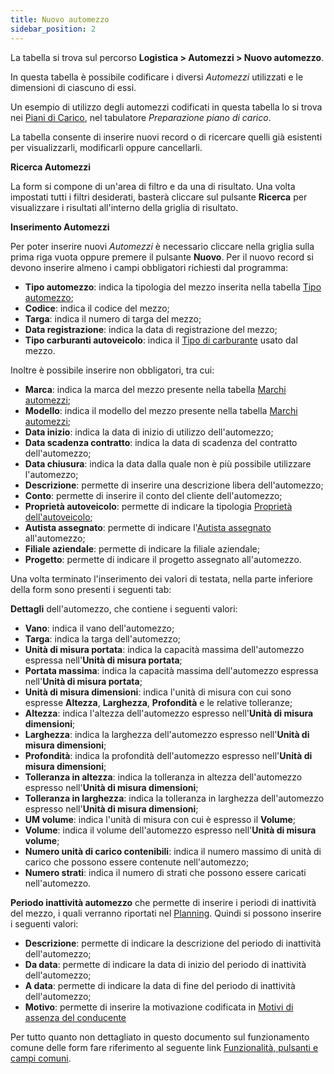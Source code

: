 ```yaml
---
title: Nuovo automezzo
sidebar_position: 2
---
```


La tabella si trova sul percorso **Logistica > Automezzi > Nuovo automezzo**.

In questa tabella è possibile codificare i diversi *Automezzi* utilizzati e le dimensioni di ciascuno di essi.

Un esempio di utilizzo degli automezzi codificati in questa tabella lo si trova nei [Piani di Carico](/docs/logistics/load-plans/create-plan/), nel tabulatore *Preparazione piano di carico*.

La tabella consente di inserire nuovi record o di ricercare quelli già esistenti per visualizzarli, modificarli oppure cancellarli.

**Ricerca Automezzi**

La form si compone di un'area di filtro e da una di risultato. Una volta impostati tutti i filtri desiderati, basterà cliccare sul pulsante **Ricerca** per visualizzare i risultati all'interno della griglia di risultato.

**Inserimento Automezzi**

Per poter inserire nuovi *Automezzi* è necessario cliccare nella griglia sulla prima riga vuota oppure premere il pulsante **Nuovo**.
Per il nuovo record si devono inserire almeno i campi obbligatori richiesti dal programma: 

- **Tipo automezzo**: indica la tipologia del mezzo inserita nella tabella [Tipo automezzo](/docs/configurations/tables/logistics/motorvehicle-Type);          
- **Codice**: indica il codice del mezzo;       
- **Targa**: indica il numero di targa del mezzo;      
- **Data registrazione**: indica la data di registrazione del mezzo;          
- **Tipo carburanti autoveicolo**: indica il [Tipo di carburante](/docs/configurations/tables/logistics/motorvehicle-gas-type) usato dal mezzo.

Inoltre è possibile inserire non obbligatori, tra cui:

- **Marca**: indica la marca del mezzo presente nella tabella [Marchi automezzi](/docs/configurations/tables/logistics/motorvehicle-brands);             
- **Modello**: indica il modello del mezzo presente nella tabella [Marchi automezzi](/docs/configurations/tables/logistics/motorvehicle-brands);        
- **Data inizio**: indica la data di inizio di utilizzo dell'automezzo;     
- **Data scadenza contratto**: indica la data di scadenza del contratto dell'automezzo;     
- **Data chiusura**: indica la data dalla quale non è più possibile utilizzare l'automezzo;     
- **Descrizione**: permette di inserire una descrizione libera dell'automezzo;       
- **Conto**: permette di inserire il conto del cliente dell'automezzo;        
- **Proprietà autoveicolo**: permette di indicare la tipologia [Proprietà dell'autoveicolo](/docs/configurations/tables/logistics/motorvehicle-ownership);        
- **Autista assegnato**: permette di indicare l'[Autista assegnato](/docs/logistics/motorvehicles/motorvehicle-drivers) all'automezzo;        
- **Filiale aziendale**: permette di indicare la filiale aziendale;        
- **Progetto**: permette di indicare il progetto assegnato all'automezzo.        

Una volta terminato l'inserimento dei valori di testata, nella parte inferiore della form sono presenti i seguenti tab:

**Dettagli** dell'automezzo, che contiene i seguenti valori:

- **Vano**: indica il vano dell'automezzo;                  
- **Targa**: indica la targa dell'automezzo;             
- **Unità di misura portata**: indica la capacità massima dell'automezzo espressa nell'**Unità di misura portata**;         
- **Portata massima**: indica la capacità massima dell'automezzo espressa nell'**Unità di misura portata**;                  
- **Unità di misura dimensioni**: indica l'unità di misura con cui sono espresse **Altezza**, **Larghezza**, **Profondità** e le relative tolleranze;      
- **Altezza**: indica l'altezza dell'automezzo espresso nell'**Unità di misura dimensioni**;         
- **Larghezza**: indica la larghezza dell'automezzo espresso nell'**Unità di misura dimensioni**;                 
- **Profondità**: indica la profondità dell'automezzo espresso nell'**Unità di misura dimensioni**;                 
- **Tolleranza in altezza**: indica la tolleranza in altezza dell'automezzo espresso nell'**Unità di misura dimensioni**;           
- **Tolleranza in larghezza**: indica la tolleranza in larghezza dell'automezzo espresso nell'**Unità di misura dimensioni**;       
- **UM volume**: indica l'unità di misura con cui è espresso il **Volume**;                    
- **Volume**: indica il volume dell'automezzo espresso nell'**Unità di misura volume**;                 
- **Numero unità di carico contenibili**: indica il numero massimo di unità di carico che possono essere contenute nell'automezzo;
- **Numero strati**: indica il numero di strati che possono essere caricati nell'automezzo.

**Periodo inattività automezzo** che permette di inserire i periodi di inattività del mezzo, i quali verranno riportati nel [Planning](/docs/logistics/shipping/calendar).
Quindi si possono inserire i seguenti valori:

- **Descrizione**: permette di indicare la descrizione del periodo di inattività dell'automezzo;          
- **Da data**: permette di indicare la data di inizio del periodo di inattività dell'automezzo;          
- **A data**: permette di indicare la data di fine del periodo di inattività dell'automezzo;          
- **Motivo**: permette di inserire la motivazione codificata in [Motivi di assenza del conducente](/docs/configurations/tables/logistics/driver-off-time-reasons/)

Per tutto quanto non dettagliato in questo documento sul funzionamento comune delle form fare riferimento al seguente link [Funzionalità, pulsanti e campi comuni](/docs/guide/common).

